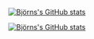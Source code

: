 [![Björns's GitHub stats](https://github-readme-stats.vercel.app/api?username=frangiz&show_icons=true&theme=""&icon_color=586069&text_color=586069&bg_color=fff&include_all_commits=true&hide_rank=true)](https://github.com/frangiz/frangiz)
  
[![Björns's GitHub stats](https://github-readme-stats.vercel.app/api/top-langs/?username=frangiz&hide=css&layout=compact)](https://github.com/frangiz/frangiz)

<!--
**frangiz/frangiz** is a ✨ _special_ ✨ repository because its `README.md` (this file) appears on your GitHub profile.

Here are some ideas to get you started:

- 🔭 I’m currently working on ...
- 🌱 I’m currently learning ...
- 👯 I’m looking to collaborate on ...
- 🤔 I’m looking for help with ...
- 💬 Ask me about ...
- 📫 How to reach me: ...
- 😄 Pronouns: ...
- ⚡ Fun fact: ...
-->
